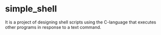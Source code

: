 # simple_shell
It is a project of designing shell scripts using the C-language that executes other programs in response to a text command.
